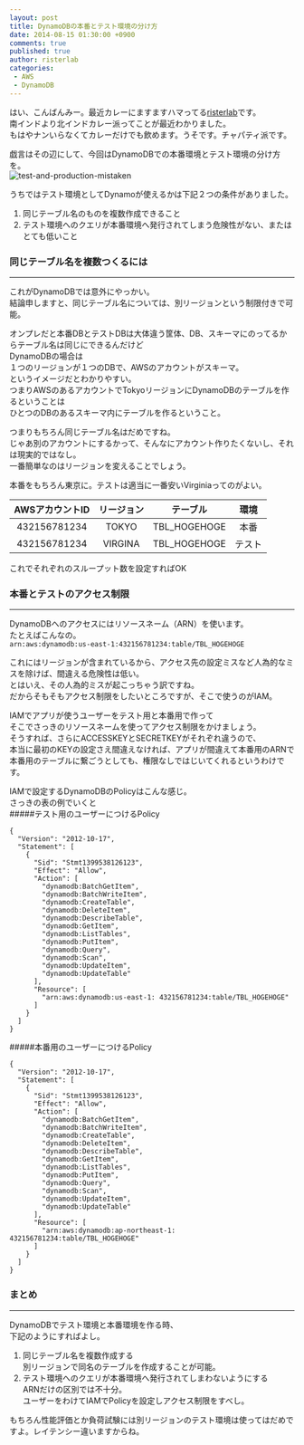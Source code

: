 ```yaml
---
layout: post
title: DynamoDBの本番とテスト環境の分け方
date: 2014-08-15 01:30:00 +0900
comments: true
published: true
author: risterlab
categories: 
 - AWS
 - DynamoDB
---
```

  
はい、こんばんみー。最近カレーにますますハマってる[risterlab](http://diary.risterlab.com)です。  
南インドより北インドカレー派ってことが最近わかりました。  
もはやナンいらなくてカレーだけでも飲めます。うそです。チャパティ派です。  
  
戯言はその辺にして、今回はDynamoDBでの本番環境とテスト環境の分け方を。  
![test-and-production-mistaken](http://blog.branch4.pw/images/2014/08/test-and-production-mistaken.gif)  
  
うちではテスト環境としてDynamoが使えるかは下記２つの条件がありました。  
  
1. 同じテーブル名のものを複数作成できること  
1. テスト環境へのクエリが本番環境へ発行されてしまう危険性がない、またはとても低いこと
  
<!-- more --> 
  
### 同じテーブル名を複数つくるには  
----------
  
これがDynamoDBでは意外にやっかい。  
結論申しますと、同じテーブル名については、別リージョンという制限付きで可能。  
  
オンプレだと本番DBとテストDBは大体違う筐体、DB、スキーマにのってるからテーブル名は同じにできるんだけど  
DynamoDBの場合は  
１つのリージョンが１つのDBで、AWSのアカウントがスキーマ。  
というイメージだとわかりやすい。  
つまりAWSのあるアカウントでTokyoリージョンにDynamoDBのテーブルを作るということは  
ひとつのDBのあるスキーマ内にテーブルを作るということ。  
  
つまりもちろん同じテーブル名はだめですね。  
じゃあ別のアカウントにするかって、そんなにアカウント作りたくないし、それは現実的ではなし。  
一番簡単なのはリージョンを変えることでしょう。  
    
本番をもちろん東京に。テストは適当に一番安いVirginiaってのがよい。  
  
AWSアカウントID | リージョン | テーブル | 環境
:-------------: | :--------: | :----------: | :------:
432156781234    | TOKYO      | TBL_HOGEHOGE | 本番
432156781234    | VIRGINA    | TBL_HOGEHOGE | テスト
  
これでそれぞれのスループット数を設定すればOK  
  
### 本番とテストのアクセス制限   
----------
  
DynamoDBへのアクセスにはリソースネーム（ARN）を使います。  
たとえばこんなの。  
`arn:aws:dynamodb:us-east-1:432156781234:table/TBL_HOGEHOGE`  

これにはリージョンが含まれているから、アクセス先の設定ミスなど人為的なミスを除けば、間違える危険性は低い。  
とはいえ、その人為的ミスが起こっちゃう訳ですね。  
だからそもそもアクセス制限をしたいところですが、そこで使うのがIAM。  
  
IAMでアプリが使うユーザーをテスト用と本番用で作って  
そこでさっきのリソースネームを使ってアクセス制限をかけましょう。  
そうすれば、さらにACCESSKEYとSECRETKEYがそれぞれ違うので、  
本当に最初のKEYの設定さえ間違えなければ、アプリが間違えて本番用のARNで本番用のテーブルに繋ごうとしても、権限なしではじいてくれるというわけです。  
  
IAMで設定するDynamoDBのPolicyはこんな感じ。  
さっきの表の例でいくと  
#####テスト用のユーザーにつけるPolicy　　
```
{
  "Version": "2012-10-17",
  "Statement": [
    {
      "Sid": "Stmt1399538126123",
      "Effect": "Allow",
      "Action": [
        "dynamodb:BatchGetItem",
        "dynamodb:BatchWriteItem",
        "dynamodb:CreateTable",
        "dynamodb:DeleteItem",
        "dynamodb:DescribeTable",
        "dynamodb:GetItem",
        "dynamodb:ListTables",
        "dynamodb:PutItem",
        "dynamodb:Query",
        "dynamodb:Scan",
        "dynamodb:UpdateItem",
        "dynamodb:UpdateTable"
      ],
      "Resource": [
        "arn:aws:dynamodb:us-east-1: 432156781234:table/TBL_HOGEHOGE"
      ]
    }
  ]
}
```
#####本番用のユーザーにつけるPolicy　　
```
{
  "Version": "2012-10-17",
  "Statement": [
    {
      "Sid": "Stmt1399538126123",
      "Effect": "Allow",
      "Action": [
        "dynamodb:BatchGetItem",
        "dynamodb:BatchWriteItem",
        "dynamodb:CreateTable",
        "dynamodb:DeleteItem",
        "dynamodb:DescribeTable",
        "dynamodb:GetItem",
        "dynamodb:ListTables",
        "dynamodb:PutItem",
        "dynamodb:Query",
        "dynamodb:Scan",
        "dynamodb:UpdateItem",
        "dynamodb:UpdateTable"
      ],
      "Resource": [
        "arn:aws:dynamodb:ap-northeast-1: 432156781234:table/TBL_HOGEHOGE"
      ]
    }
  ]
}
```
  
### まとめ  
----------
  
DynamoDBでテスト環境と本番環境を作る時、  
下記のようにすればよし。  
  
1. 同じテーブル名を複数作成する  
別リージョンで同名のテーブルを作成することが可能。  
1. テスト環境へのクエリが本番環境へ発行されてしまわないようにする  
ARNだけの区別では不十分。  
ユーザーをわけてIAMでPolicyを設定しアクセス制限をすべし。  　
  
もちろん性能評価とか負荷試験には別リージョンのテスト環境は使ってはだめですよ。レイテンシー違いますからね。  
  
<script type="text/javascript" language="javascript">
  num = Math.floor( Math.random() * 6 );
  document.write( aff[ num ]);
</script>
  
